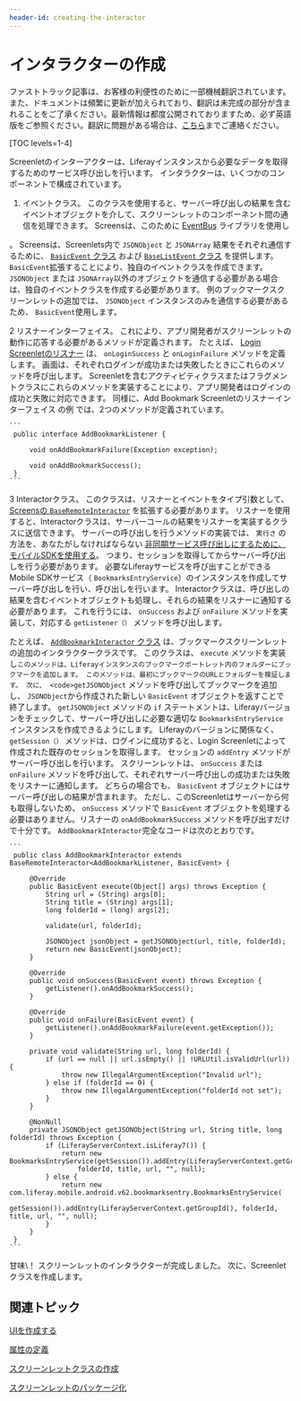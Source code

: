 ```yaml
---
header-id: creating-the-interactor
---
```


# インタラクターの作成

<p class="alert alert-info"><span class="wysiwyg-color-blue120">ファストトラック記事は、お客様の利便性のために一部機械翻訳されています。また、ドキュメントは頻繁に更新が加えられており、翻訳は未完成の部分が含まれることをご了承ください。最新情報は都度公開されておりますため、必ず英語版をご参照ください。翻訳に問題がある場合は、<a href="mailto:support-content-jp@liferay.com">こちら</a>までご連絡ください。</span></p>

[TOC levels=1-4]

Screenletのインターアクターは、Liferayインスタンスから必要なデータを取得するためのサービス呼び出しを行います。 インタラクターは、いくつかのコンポーネントで構成されています。

1.  イベントクラス。 このクラスを使用すると、サーバー呼び出しの結果を含むイベントオブジェクトを介して、スクリーンレットのコンポーネント間の通信を処理できます。 Screensは、このために [EventBus](https://greenrobot.github.io/EventBus/) ライブラリを使用し

 。 Screensは、Screenlets内で `JSONObject` と `JSONArray` 結果をそれぞれ通信するために、 [`BasicEvent` クラス](https://github.com/liferay/liferay-screens/blob/master/android/library/src/main/java/com/liferay/mobile/screens/base/interactor/event/BasicEvent.java) および [`BaseListEvent` クラス](https://github.com/liferay/liferay-screens/blob/master/android/library/src/main/java/com/liferay/mobile/screens/base/list/interactor/BaseListEvent.java) を提供します。 `BasicEvent`拡張することにより、独自のイベントクラスを作成できます。 `JSONObject` または `JSONArray`以外のオブジェクトを通信する必要がある場合は、独自のイベントクラスを作成する必要があります。 例のブックマークスクリーンレットの追加では、 `JSONObject` インスタンスのみを通信する必要があるため、 `BasicEvent`使用します。</p></li> 
   
   2  リスナーインターフェイス。 これにより、アプリ開発者がスクリーンレットの動作に応答する必要があるメソッドが定義されます。 たとえば、 [Login Screenletのリスナー](/docs/7-1/reference/-/knowledge_base/r/loginscreenlet-for-android#listener) は、 `onLoginSuccess` と `onLoginFailure` メソッドを定義します。 画面は、それぞれログインが成功または失敗したときにこれらのメソッドを呼び出します。 Screenletを含むアクティビティクラスまたはフラグメントクラスにこれらのメソッドを実装することにより、アプリ開発者はログインの成功と失敗に対応できます。 同様に、Add Bookmark Screenletのリスナーインターフェイス</a> の例 では、2つのメソッドが定義されています。 
  
  

    ``` 
     public interface AddBookmarkListener {

         void onAddBookmarkFailure(Exception exception);

         void onAddBookmarkSuccess();
     }
    ```
</p></li> 

3  Interactorクラス。 このクラスは、リスナーとイベントをタイプ引数として、 [Screensの `BaseRemoteInteractor`](https://github.com/liferay/liferay-screens/blob/master/android/library/src/main/java/com/liferay/mobile/screens/base/interactor/BaseRemoteInteractor.java) を拡張する必要があります。 リスナーを使用すると、Interactorクラスは、サーバーコールの結果をリスナーを実装するクラスに送信できます。 サーバーの呼び出しを行うメソッドの実装では、 `実行さ` の方法を、あなたがしなければならない [非同期サービス呼び出しにするために、モバイルSDKを使用する](/docs/7-1/tutorials/-/knowledge_base/t/invoking-services-asynchronously-from-your-android-app)。 つまり、セッションを取得してからサーバー呼び出しを行う必要があります。 必要なLiferayサービスを呼び出すことができるMobile SDKサービス（ `BookmarksEntryService`）のインスタンスを作成してサーバー呼び出しを行い、呼び出しを行います。 Interactorクラスは、呼び出しの結果を含むイベントオブジェクトも処理し、それらの結果をリスナーに通知する必要があります。 これを行うには、 `onSuccess` および `onFailure` メソッドを実装して、対応する `getListener（）` メソッドを呼び出します。
  
  たとえば、 [`AddBookmarkInteractor` クラス](https://github.com/liferay/liferay-screens/blob/master/android/samples/addbookmarkscreenlet/src/main/java/com/liferay/mobile/screens/bookmark/interactor/AddBookmarkInteractor.java) は、ブックマークスクリーンレットの追加のインタラクタークラスです。 このクラスは、 `execute` メソッドを実装し`このメソッドは、Liferayインスタンスのブックマークポートレット内のフォルダーにブックマークを追加します。 このメソッドは、最初にブックマークのURLとフォルダーを検証します。 次に、 <code>getJSONObject` メソッドを呼び出してブックマークを追加し、 `JSONObject`から作成された新しい `BasicEvent` オブジェクトを返すことで終了します。 `getJSONObject` メソッドの `if` ステートメントは、Liferayバージョンをチェックして、サーバー呼び出しに必要な適切な `BookmarksEntryService` インスタンスを作成できるようにします。 Liferayのバージョンに関係なく、 `getSession（）` メソッドは、ログインに成功すると、Login Screenletによって作成された既存のセッションを取得します。 セッションの `addEntry` メソッドがサーバー呼び出しを行います。 スクリーンレットは、 `onSuccess` または `onFailure` メソッドを呼び出して、それぞれサーバー呼び出しの成功または失敗をリスナーに通知します。 どちらの場合でも、 `BasicEvent` オブジェクトにはサーバー呼び出しの結果が含まれます。 ただし、このScreenletはサーバーから何も取得しないため、 `onSuccess` メソッドで `BasicEvent` オブジェクトを処理する必要はありません。リスナーの `onAddBookmarkSuccess` メソッドを呼び出すだけで十分です。 `AddBookmarkInteractor`完全なコードは次のとおりです。 
  
  

    ``` 
     public class AddBookmarkInteractor extends BaseRemoteInteractor<AddBookmarkListener, BasicEvent> {

         @Override
         public BasicEvent execute(Object[] args) throws Exception {
             String url = (String) args[0];
             String title = (String) args[1];
             long folderId = (long) args[2];

             validate(url, folderId);

             JSONObject jsonObject = getJSONObject(url, title, folderId);
             return new BasicEvent(jsonObject);
         }

         @Override
         public void onSuccess(BasicEvent event) throws Exception {
             getListener().onAddBookmarkSuccess();
         }

         @Override
         public void onFailure(BasicEvent event) {
             getListener().onAddBookmarkFailure(event.getException());
         }

         private void validate(String url, long folderId) {
             if (url == null || url.isEmpty() || !URLUtil.isValidUrl(url)) {
                 throw new IllegalArgumentException("Invalid url");
             } else if (folderId == 0) {
                 throw new IllegalArgumentException("folderId not set");
             }
         }

         @NonNull
         private JSONObject getJSONObject(String url, String title, long folderId) throws Exception {
             if (LiferayServerContext.isLiferay7()) {
                 return new BookmarksEntryService(getSession()).addEntry(LiferayServerContext.getGroupId(), 
                     folderId, title, url, "", null);
             } else {
                 return new com.liferay.mobile.android.v62.bookmarksentry.BookmarksEntryService(
                     getSession()).addEntry(LiferayServerContext.getGroupId(), folderId, title, url, "", null);
             }
         }
     }
    ```
</ol> 

甘味\！ スクリーンレットのインタラクターが完成しました。 次に、Screenletクラスを作成します。



## 関連トピック

[UIを作成する](/docs/7-1/tutorials/-/knowledge_base/t/creating-the-ui)

[属性の定義](/docs/7-1/tutorials/-/knowledge_base/t/defining-the-attributes)

[スクリーンレットクラスの作成](/docs/7-1/tutorials/-/knowledge_base/t/creating-the-screenlet-class)

[スクリーンレットのパッケージ化](/docs/7-1/tutorials/-/knowledge_base/t/packaging-your-screenlets)
